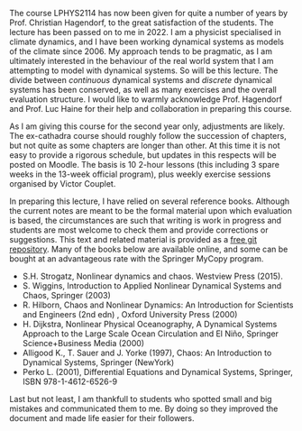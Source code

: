 The course LPHYS2114 has now been given for quite a number of years by Prof. Christian Hagendorf, to the great satisfaction of the students. The lecture has been passed on to me in 2022. I am a  physicist specialised in climate dynamics, and I have been working dynamical systems as models of the climate since 2006. My approach tends to be pragmatic, as I am ultimately interested in the behaviour of the real world system that I am attempting to model with dynamical systems. So will be this lecture. The divide between _continuous_ dynamical systems and _discrete_ dynamical systems has been conserved, as well as many exercises and the overall evaluation structure. I would like to warmly acknowledge Prof. Hagendorf and Prof. Luc Haine for their help and collaboration in preparing this course.

As I am giving this course for the second year only, adjustments are likely. The ex-cathadra course should roughly follow the succession of chapters, but not quite as some chapters are longer than other. At this time it is not easy to provide a rigorous schedule, but updates in this respects will be posted on Moodle. The basis is 10 2-hour lessons (this including 3 spare weeks in the 13-week official program), plus weekly exercise sessions organised by Victor Couplet.

In preparing this lecture, I have relied on several reference books. Although the current notes are meant to be the formal material upon which evaluation is based, the circumstances are such that writing is work in progress and students are most welcome to check them and provide corrections or suggestions. This text and related material is provided as a [free git repository](https://github.com/mcrucifix/LPHYS2114). Many of the books below are available online, and some can be  bought at an advantageous rate with the Springer MyCopy program. 

 -   S.H. Strogatz, Nonlinear dynamics and chaos. Westview Press (2015).
 -   S. Wiggins, Introduction to Applied Nonlinear Dynamical Systems and Chaos, Springer (2003)
 -   R. Hilborn, Chaos and Nonlinear Dynamics: An Introduction for Scientists and Engineers (2nd edn) , Oxford University Press (2000)
 -   H. Dijkstra, Nonlinear Physical Oceanography, A Dynamical Systems Approach to the Large Scale Ocean Circulation and El Niño, Springer Science+Business Media (2000)
 -  Alligood K., T. Sauer and J. Yorke (1997), Chaos: An Introduction to Dynamical Systems, Springer (NewYork)
 -  Perko L. (2001), Differential Equations and Dynamical Systems, Springer, ISBN 978-1-4612-6526-9 

Last but not least, I am thankfull to students who spotted small and big mistakes and communicated them to me. By doing so they improved the document and made life easier for their followers. 
